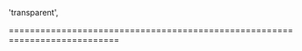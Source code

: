 <!--**
/*-------------------------------------------
    Auto-generated file. Do not modify.
-------------------------------------------

**-->
<!--merge--><!--/merge-->
<!--custom_default_for_generic-->'transparent',<!--/custom_default_for_generic-->
===========================================================================
